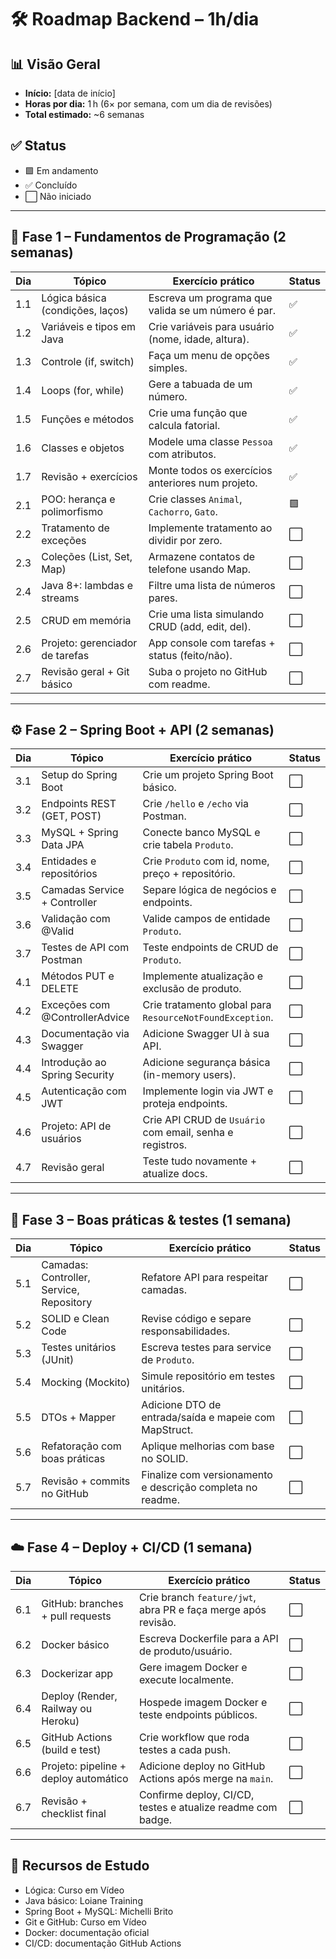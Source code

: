 # 🛠️ Roadmap Backend – 1h/dia

## 📊 Visão Geral
- **Início:** [data de início]
- **Horas por dia:** 1 h (6× por semana, com um dia de revisões)
- **Total estimado:** ~6 semanas

## ✅ Status
- 🟩 Em andamento  
- ✅ Concluído  
- ⬜ Não iniciado

---

## 🔰 Fase 1 – Fundamentos de Programação (2 semanas)

| Dia  | Tópico                                | Exercício prático                                  | Status |
|------|---------------------------------------|-----------------------------------------------------|--------|
| 1.1  | Lógica básica (condições, laços)      | Escreva um programa que valida se um número é par. | ✅     |
| 1.2  | Variáveis e tipos em Java             | Crie variáveis para usuário (nome, idade, altura).| ✅     |
| 1.3  | Controle (if, switch)                 | Faça um menu de opções simples.                    | ✅      |
| 1.4  | Loops (for, while)                    | Gere a tabuada de um número.                      | ✅     |
| 1.5  | Funções e métodos                     | Crie uma função que calcula fatorial.             | ✅     |
| 1.6  | Classes e objetos                     | Modele uma classe `Pessoa` com atributos.         | ✅     |
| 1.7  | Revisão + exercícios                  | Monte todos os exercícios anteriores num projeto. | ✅     |
| 2.1  | POO: herança e polimorfismo           | Crie classes `Animal`, `Cachorro`, `Gato`.        | 🟩     |
| 2.2  | Tratamento de exceções                | Implemente tratamento ao dividir por zero.        | ⬜     |
| 2.3  | Coleções (List, Set, Map)             | Armazene contatos de telefone usando Map.         | ⬜     |
| 2.4  | Java 8+: lambdas e streams            | Filtre uma lista de números pares.                | ⬜     |
| 2.5  | CRUD em memória                       | Crie uma lista simulando CRUD (add, edit, del).  | ⬜     |
| 2.6  | Projeto: gerenciador de tarefas       | App console com tarefas + status (feito/não).     | ⬜     |
| 2.7  | Revisão geral + Git básico            | Suba o projeto no GitHub com readme.              | ⬜     |

---

## ⚙️ Fase 2 – Spring Boot + API (2 semanas)

| Dia  | Tópico                                  | Exercício prático                                                    | Status |
|------|-----------------------------------------|-----------------------------------------------------------------------|--------|
| 3.1  | Setup do Spring Boot                    | Crie um projeto Spring Boot básico.                                   | ⬜     |
| 3.2  | Endpoints REST (GET, POST)             | Crie `/hello` e `/echo` via Postman.                                 | ⬜     |
| 3.3  | MySQL + Spring Data JPA                | Conecte banco MySQL e crie tabela `Produto`.                         | ⬜     |
| 3.4  | Entidades e repositórios               | Crie `Produto` com id, nome, preço + repositório.                    | ⬜     |
| 3.5  | Camadas Service + Controller           | Separe lógica de negócios e endpoints.                               | ⬜     |
| 3.6  | Validação com @Valid                   | Valide campos de entidade `Produto`.                                 | ⬜     |
| 3.7  | Testes de API com Postman              | Teste endpoints de CRUD de `Produto`.                                | ⬜     |
| 4.1  | Métodos PUT e DELETE                   | Implemente atualização e exclusão de produto.                        | ⬜     |
| 4.2  | Exceções com @ControllerAdvice         | Crie tratamento global para `ResourceNotFoundException`.             | ⬜     |
| 4.3  | Documentação via Swagger               | Adicione Swagger UI à sua API.                                       | ⬜     |
| 4.4  | Introdução ao Spring Security          | Adicione segurança básica (in-memory users).                         | ⬜     |
| 4.5  | Autenticação com JWT                   | Implemente login via JWT e proteja endpoints.                        | ⬜     |
| 4.6  | Projeto: API de usuários               | Crie API CRUD de `Usuário` com email, senha e registros.             | ⬜     |
| 4.7  | Revisão geral                          | Teste tudo novamente + atualize docs.                                | ⬜     |

---

## 🧪 Fase 3 – Boas práticas & testes (1 semana)

| Dia  | Tópico                                       | Exercício prático                                                      | Status |
|------|----------------------------------------------|-------------------------------------------------------------------------|--------|
| 5.1  | Camadas: Controller, Service, Repository     | Refatore API para respeitar camadas.                                   | ⬜     |
| 5.2  | SOLID e Clean Code                           | Revise código e separe responsabilidades.                              | ⬜     |
| 5.3  | Testes unitários (JUnit)                     | Escreva testes para service de `Produto`.                             | ⬜     |
| 5.4  | Mocking (Mockito)                            | Simule repositório em testes unitários.                                | ⬜     |
| 5.5  | DTOs + Mapper                                | Adicione DTO de entrada/saída e mapeie com MapStruct.                  | ⬜     |
| 5.6  | Refatoração com boas práticas                | Aplique melhorias com base no SOLID.                                   | ⬜     |
| 5.7  | Revisão + commits no GitHub                  | Finalize com versionamento e descrição completa no readme.             | ⬜     |

---

## ☁️ Fase 4 – Deploy + CI/CD (1 semana)

| Dia  | Tópico                                               | Exercício prático                                                       | Status |
|------|------------------------------------------------------|------------------------------------------------------------------------|--------|
| 6.1  | GitHub: branches + pull requests                     | Crie branch `feature/jwt`, abra PR e faça merge após revisão.         | ⬜     |
| 6.2  | Docker básico                                        | Escreva Dockerfile para a API de produto/usuário.                     | ⬜     |
| 6.3  | Dockerizar app                                      | Gere imagem Docker e execute localmente.                              | ⬜     |
| 6.4  | Deploy (Render, Railway ou Heroku)                   | Hospede imagem Docker e teste endpoints públicos.                     | ⬜     |
| 6.5  | GitHub Actions (build e test)                        | Crie workflow que roda testes a cada push.                            | ⬜     |
| 6.6  | Projeto: pipeline + deploy automático                | Adicione deploy no GitHub Actions após merge na `main`.              | ⬜     |
| 6.7  | Revisão + checklist final                            | Confirme deploy, CI/CD, testes e atualize readme com badge.          | ⬜     |

---

## 📝 Recursos de Estudo
- Lógica: Curso em Vídeo  
- Java básico: Loiane Training  
- Spring Boot + MySQL: Michelli Brito  
- Git e GitHub: Curso em Vídeo  
- Docker: documentação oficial  
- CI/CD: documentação GitHub Actions  

